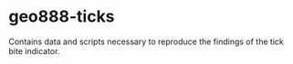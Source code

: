 # geo888-ticks
Contains data and scripts necessary to reproduce the findings of the tick bite indicator.
